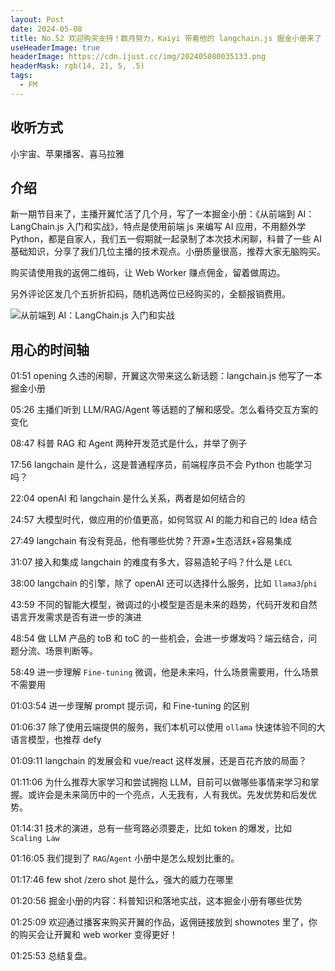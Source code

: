 ```yaml
---
layout: Post
date: 2024-05-08
title: No.52 欢迎购买支持！数月努力，Kaiyi 带着他的 langchain.js 掘金小册来了
useHeaderImage: true
headerImage: https://cdn.ijust.cc/img/202405080035133.png
headerMask: rgb(14, 21, 5, .5)
tags:
  - FM
---
```


## 收听方式

小宇宙、苹果播客、喜马拉雅

## 介绍

新一期节目来了，主播开翼忙活了几个月，写了一本掘金小册：《从前端到 AI：LangChain.js 入门和实战》，特点是使用前端 js 来编写 AI 应用，不用额外学 Python，都是自家人，我们五一假期就一起录制了本次技术闲聊，科普了一些 AI 基础知识，分享了我们几位主播的技术观点。小册质量很高，推荐大家无脑购买。

购买请使用我的返佣二维码，让 Web Worker 赚点佣金，留着做周边。

另外评论区发几个五折折扣码，随机选两位已经购买的，全额报销费用。

![从前端到 AI：LangChain.js 入门和实战](https://cdn.ijust.cc/img/202405080035133.png)

## 用心的时间轴

01:51 opening 久违的闲聊，开翼这次带来这么新话题：langchain.js 他写了一本掘金小册

05:26 主播们听到 LLM/RAG/Agent 等话题的了解和感受。怎么看待交互方案的变化

08:47 科普 RAG 和 Agent 两种开发范式是什么，并举了例子

17:56 langchain 是什么，这是普通程序员，前端程序员不会 Python 也能学习吗？

22:04 openAI 和 langchain 是什么关系，两者是如何结合的

24:57 大模型时代，做应用的价值更高，如何驾驭 AI 的能力和自己的 Idea 结合

27:49 langchain 有没有竞品，他有哪些优势？开源+生态活跃+容易集成

31:07 接入和集成 langchain 的难度有多大，容易造轮子吗？什么是 `LECL`

38:00 langchain 的引擎，除了 openAI 还可以选择什么服务，比如 `llama3`/`phi`

43:59 不同的智能大模型，微调过的小模型是否是未来的趋势，代码开发和自然语言开发需求是否有进一步的演进

48:54 做 LLM 产品的 toB 和 toC 的一些机会，会进一步爆发吗？端云结合，问题分流、场景判断等。

58:49 进一步理解 `Fine-tuning` 微调，他是未来吗，什么场景需要用，什么场景不需要用

01:03:54 进一步理解 prompt 提示词，和 Fine-tuning 的区别

01:06:37 除了使用云端提供的服务，我们本机可以使用 `ollama` 快速体验不同的大语言模型，也推荐 defy

01:09:11 langchain 的发展会和 vue/react 这样发展，还是百花齐放的局面？

01:11:06 为什么推荐大家学习和尝试拥抱 LLM，目前可以做哪些事情来学习和掌握。或许会是未来简历中的一个亮点，人无我有，人有我优。先发优势和后发优势。

01:14:31 技术的演进，总有一些弯路必须要走，比如 token 的爆发，比如 `Scaling Law`

01:16:05 我们提到了 `RAG`/`Agent` 小册中是怎么规划比重的。

01:17:46 few shot /zero shot 是什么，强大的威力在哪里

01:20:56 掘金小册的内容：科普知识和落地实战，这本掘金小册有哪些优势

01:25:09 欢迎通过播客来购买开翼的作品，返佣链接放到 shownotes 里了，你的购买会让开翼和 web worker 变得更好！

01:25:53 总结复盘。